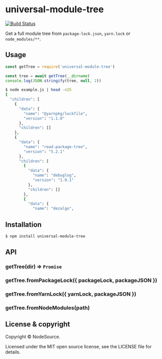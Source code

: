 # universal-module-tree

[![Build Status](https://travis-ci.org/nodesource/universal-module-tree.svg?branch=master)](https://travis-ci.org/nodesource/universal-module-tree)

Get a full module tree from `package-lock.json`, `yarn.lock` or `node_modules/**`.

## Usage

```js
const getTree = require('universal-module-tree')

const tree = await getTree(__dirname)
console.log(JSON.stringify(tree, null, 2))
```

```bash
$ node example.js | head -n25
{
  "children": [
    {
      "data": {
        "name": "@yarnpkg/lockfile",
        "version": "1.1.0"
      },
      "children": []
    },
    {
      "data": {
        "name": "read-package-tree",
        "version": "5.2.1"
      },
      "children": [
        {
          "data": {
            "name": "debuglog",
            "version": "1.0.1"
          },
          "children": []
        },
        {
          "data": {
            "name": "dezalgo",

```

## Installation

```bash
$ npm install universal-module-tree
```

## API

### getTree(dir) => `Promise`
### getTree.fromPackageLock({ packageLock, packageJSON })
### getTree.fromYarnLock({ yarnLock, packageJSON })
### getTree.fromNodeModules(path)

## License & copyright

Copyright &copy; NodeSource.

Licensed under the MIT open source license, see the LICENSE file for details.
